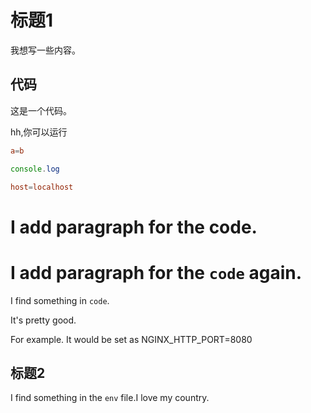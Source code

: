 # 标题1

我想写一些内容。

## 代码


这是一个代码。

hh,你可以运行

```conf
a=b
```

```js
console.log
```

```conf
host=localhost
```

# I add paragraph for the code.

# I add paragraph for the `code` again.

I find something in `code`.

It's pretty good.

For example. It would be set as NGINX_HTTP_PORT=8080

## 标题2

I find something in the `env` file.I love my country.
